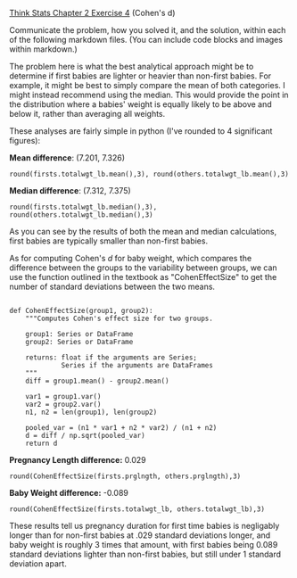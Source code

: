 [Think Stats Chapter 2 Exercise 4](http://greenteapress.com/thinkstats2/html/thinkstats2003.html#toc24) (Cohen's d)

Communicate the problem, how you solved it, and the solution, within each of the following markdown files. (You can include code blocks and images within markdown.)

The problem here is what the best analytical approach might be to determine if first babies are lighter or heavier than non-first babies. For example, it might be best to simply compare the mean of both categories. I might instead recommend using the median. This would provide the point in the distribution where a babies' weight is equally likely to be above and below it, rather than averaging all weights.



These analyses are fairly simple in python (I've rounded to 4 significant figures):

**Mean difference**: (7.201, 7.326)
~~~
round(firsts.totalwgt_lb.mean(),3), round(others.totalwgt_lb.mean(),3)
~~~
**Median difference**: (7.312, 7.375)
~~~
round(firsts.totalwgt_lb.median(),3), round(others.totalwgt_lb.median(),3)
~~~
As you can see by the results of both the mean and median calculations, first babies are typically smaller than non-first babies.

As for computing Cohen's *d* for baby weight, which compares the difference between the groups to the variability between groups, we can use the function outlined in the textbook as "CohenEffectSize" to get the number of standard deviations between the two means.

~~~

def CohenEffectSize(group1, group2):
    """Computes Cohen's effect size for two groups.
    
    group1: Series or DataFrame
    group2: Series or DataFrame
    
    returns: float if the arguments are Series;
             Series if the arguments are DataFrames
    """
    diff = group1.mean() - group2.mean()

    var1 = group1.var()
    var2 = group2.var()
    n1, n2 = len(group1), len(group2)

    pooled_var = (n1 * var1 + n2 * var2) / (n1 + n2)
    d = diff / np.sqrt(pooled_var)
    return d
~~~
**Pregnancy Length difference:** 0.029
~~~
round(CohenEffectSize(firsts.prglngth, others.prglngth),3)
~~~
**Baby Weight difference:** -0.089
~~~
round(CohenEffectSize(firsts.totalwgt_lb, others.totalwgt_lb),3)
~~~

These results tell us pregnancy duration for first time babies is negligably longer than for non-first babies at .029 standard deviations longer, and baby weight is roughly 3 times that amount, with first babies being 0.089 standard deviations lighter than non-first babies, but still under 1 standard deviation apart.
